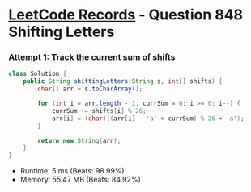 # [LeetCode Records](../../README.md) - Question 848 Shifting Letters

### Attempt 1: Track the current sum of shifts
```java
class Solution {
    public String shiftingLetters(String s, int[] shifts) {
        char[] arr = s.toCharArray();

        for (int i = arr.length - 1, currSum = 0; i >= 0; i--) {
            currSum += shifts[i] % 26;
            arr[i] = (char)((arr[i] - 'a' + currSum) % 26 + 'a');
        }

        return new String(arr);
    }
}
```
- Runtime: 5 ms (Beats: 98.99%)
- Memory: 55.47 MB (Beats: 84.92%)

<br>
